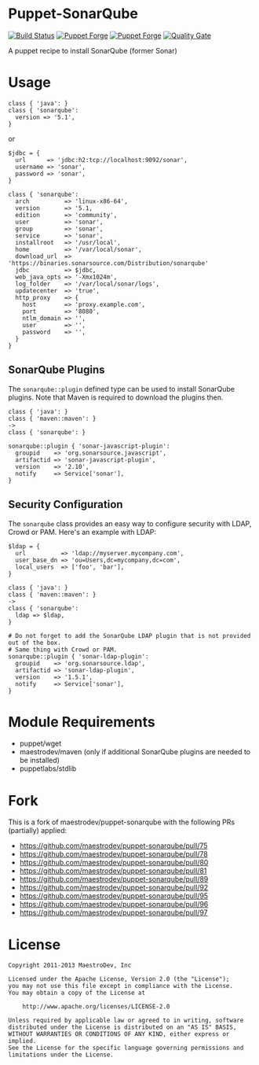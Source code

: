 Puppet-SonarQube
================

[![Build Status](https://travis-ci.org/maestrodev/puppet-sonarqube.svg?branch=master)](https://travis-ci.org/maestrodev/puppet-sonarqube)
[![Puppet Forge](https://img.shields.io/puppetforge/v/maestrodev/sonarqube.svg)](https://forge.puppetlabs.com/maestrodev/sonarqube)
[![Puppet Forge](https://img.shields.io/puppetforge/f/maestrodev/sonarqube.svg)](https://forge.puppetlabs.com/maestrodev/sonarqube)
[![Quality Gate](https://nemo.sonarqube.org/api/badges/gate?key=puppet-sonarqube)](https://nemo.sonarqube.org/dashboard/index/puppet-sonarqube)

A puppet recipe to install SonarQube (former Sonar)

# Usage

    class { 'java': }
    class { 'sonarqube':
      version => '5.1',
    }

or

    $jdbc = {
      url      => 'jdbc:h2:tcp://localhost:9092/sonar',
      username => 'sonar',
      password => 'sonar',
    }

    class { 'sonarqube':
      arch          => 'linux-x86-64',
      version       => '5.1,
      edition       => 'community',
      user          => 'sonar',
      group         => 'sonar',
      service       => 'sonar',
      installroot   => '/usr/local',
      home          => '/var/local/sonar',
      download_url  => 'https://binaries.sonarsource.com/Distribution/sonarqube'
      jdbc          => $jdbc,
      web_java_opts => '-Xmx1024m',
      log_folder    => '/var/local/sonar/logs',
      updatecenter  => 'true',
      http_proxy    => {
      	host        => 'proxy.example.com',
      	port        => '8080',
      	ntlm_domain => '',
      	user        => '',
      	password    => '',
      }
    }

## SonarQube Plugins

The `sonarqube::plugin` defined type can be used to install SonarQube plugins. Note that Maven is required to download the plugins then.

    class { 'java': }
    class { 'maven::maven': }
    ->
    class { 'sonarqube': }
    
    sonarqube::plugin { 'sonar-javascript-plugin':
      groupid    => 'org.sonarsource.javascript',
      artifactid => 'sonar-javascript-plugin',
      version    => '2.10',
      notify     => Service['sonar'],
    }
    

## Security Configuration

The `sonarqube` class provides an easy way to configure security with LDAP, Crowd or PAM. Here's an example with LDAP:

    $ldap = {
      url          => 'ldap://myserver.mycompany.com',
      user_base_dn => 'ou=Users,dc=mycompany,dc=com',
      local_users  => ['foo', 'bar'],
    }

    class { 'java': }
    class { 'maven::maven': }
    ->
    class { 'sonarqube':
      ldap => $ldap,
    }

    # Do not forget to add the SonarQube LDAP plugin that is not provided out of the box.
    # Same thing with Crowd or PAM.
    sonarqube::plugin { 'sonar-ldap-plugin':
      groupid    => 'org.sonarsource.ldap',
      artifactid => 'sonar-ldap-plugin',
      version    => '1.5.1',
      notify     => Service['sonar'],
    }


# Module Requirements

* puppet/wget
* maestrodev/maven (only if additional SonarQube plugins are needed to be installed)
* puppetlabs/stdlib

# Fork

This is a fork of maestrodev/puppet-sonarqube with the following PRs (partially) applied:

* https://github.com/maestrodev/puppet-sonarqube/pull/75
* https://github.com/maestrodev/puppet-sonarqube/pull/78
* https://github.com/maestrodev/puppet-sonarqube/pull/80
* https://github.com/maestrodev/puppet-sonarqube/pull/81
* https://github.com/maestrodev/puppet-sonarqube/pull/89
* https://github.com/maestrodev/puppet-sonarqube/pull/92
* https://github.com/maestrodev/puppet-sonarqube/pull/95
* https://github.com/maestrodev/puppet-sonarqube/pull/96
* https://github.com/maestrodev/puppet-sonarqube/pull/97

# License

    Copyright 2011-2013 MaestroDev, Inc

    Licensed under the Apache License, Version 2.0 (the "License");
    you may not use this file except in compliance with the License.
    You may obtain a copy of the License at

        http://www.apache.org/licenses/LICENSE-2.0

    Unless required by applicable law or agreed to in writing, software
    distributed under the License is distributed on an "AS IS" BASIS,
    WITHOUT WARRANTIES OR CONDITIONS OF ANY KIND, either express or implied.
    See the License for the specific language governing permissions and
    limitations under the License.
